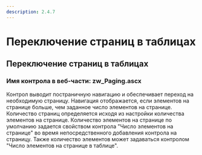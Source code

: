 ```yaml
---
description: 2.4.7
---
```


# Переключение страниц в таблицах

## Переключение страниц в таблицах

### Имя контрола в веб-части: zw\_Paging.ascx

Контрол выводит постраничную навигацию и обеспечивает переход на необходимую страницу. Навигация отображается, если элементов на странице больше, чем заданное число элементов на странице. Количество страниц определяется исходя из настройки количества элементов на странице. Количество элементов на странице по умолчанию задается свойством контрола "Число элементов на странице" во время непосредственного добавления контрола на страницу. Также количество элементов может задаваться контролом "Число элементов на странице в таблице".

